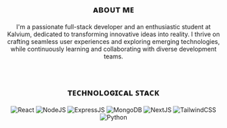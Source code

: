 <div align="center">
  
## ᴀʙᴏᴜᴛ ᴍᴇ
I'm a passionate full-stack developer and an enthusiastic student at Kalvium, dedicated to transforming innovative ideas into reality. I thrive on crafting seamless user experiences and exploring emerging technologies, while continuously learning and collaborating with diverse development teams.

<br>

## ᴛᴇᴄʜɴᴏʟᴏɢɪᴄᴀʟ ꜱᴛᴀᴄᴋ
<p>
  <img alt="React" src="https://img.shields.io/badge/React-151b26?style=for-the-badge&logo=react&logoColor=61DBFB"/>
  <img alt="NodeJS" src="https://img.shields.io/badge/Node%20js-151b26?style=for-the-badge&logo=nodedotjs&logoColor=3C873A"/>
  <img alt="ExpressJS" src="https://img.shields.io/badge/Express%20js-151b26?style=for-the-badge&logo=express&logoColor=white"/>
  <img alt="MongoDB" src="https://img.shields.io/badge/MongoDB-151b26?style=for-the-badge&logo=mongodb&logoColor=4DB33D"/>
  <img alt="NextJS" src="https://img.shields.io/badge/next%20js-151b26?style=for-the-badge&logo=nextdotjs&logoColor=white"/>
<!--   <img alt="Remix" src="https://img.shields.io/badge/remix-black?style=for-the-badge&logo=remix&logoColor=white"/> -->
  <img alt="TailwindCSS" src="https://img.shields.io/badge/Tailwind_CSS-151b26?style=for-the-badge&logo=tailwind-css&logoColor=85d7ff"/>
  <img alt="Python" src="https://img.shields.io/badge/Python-151b26?style=for-the-badge&logo=python&logoColor=FFD43B"/>
<!--   <img alt="Lua" src="https://img.shields.io/badge/Lua-black?style=for-the-badge&logo=lua&logoColor=white"/> -->
<!--   <img alt="" src=""/> -->
</p>

</div>
